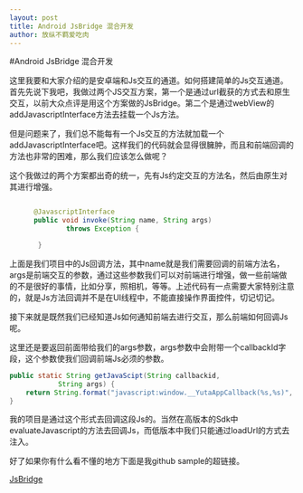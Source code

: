 ```yaml
---
layout: post
title: Android JsBridge 混合开发
author: 放纵不羁爱吃肉
---
```


#Android JsBridge 混合开发

这里我要和大家介绍的是安卓端和Js交互的通道。如何搭建简单的Js交互通道。首先先说下我吧，我做过两个JS交互方案，第一个是通过url截获的方式去和原生交互，以前大众点评是用这个方案做的JsBridge。第二个是通过webView的addJavascriptInterface方法去挂载一个Js方法。

但是问题来了，我们总不能每有一个Js交互的方法就加载一个addJavascriptInterface吧。这样我们的代码就会显得很臃肿，而且和前端回调的方法也非常的困难，那么我们应该怎么做呢？

这个我做过的两个方案都出奇的统一，先有Js约定交互的方法名，然后由原生对其进行增强。

```java

      @JavascriptInterface
      public void invoke(String name, String args)
              throws Exception {

       }
```

上面是我们项目中的Js回调方法，其中name就是我们需要回调的前端方法名，args是前端交互的参数，通过这些参数我们可以对前端进行增强，做一些前端做的不是很好的事情，比如分享，照相机，等等。上述代码有一点需要大家特别注意的，就是Js方法回调并不是在UI线程中，不能直接操作界面控件，切记切记。

接下来就是既然我们已经知道Js如何通知前端去进行交互，那么前端如何回调Js呢。

这里还是要返回前面带给我们的args参数，args参数中会附带一个callbackId字段，这个参数使我们回调前端Js必须的参数。

```java
public static String getJavaScipt(String callbackid,
            String args) {
    return String.format("javascript:window.__YutaAppCallback(%s,%s)", callbackid, args);
}
```

我的项目是通过这个形式去回调这段Js的。当然在高版本的Sdk中evaluateJavascript的方法去回调Js，而低版本中我们只能通过loadUrl的方式去注入。

好了如果你有什么看不懂的地方下面是我github sample的超链接。

[JsBridge](https://github.com/Leifzhang/Jsbridge)
